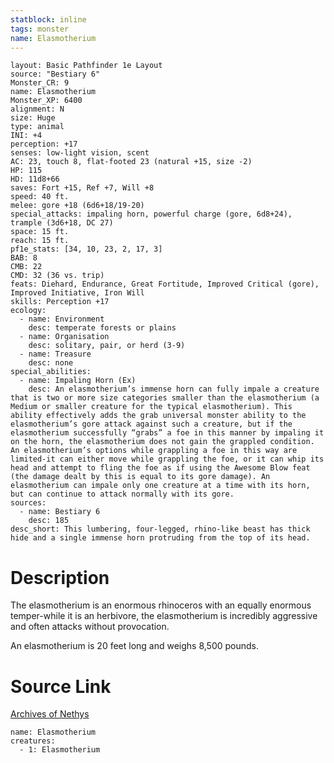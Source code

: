 ```yaml
---
statblock: inline
tags: monster
name: Elasmotherium
---
```

```statblock
layout: Basic Pathfinder 1e Layout
source: "Bestiary 6"
Monster_CR: 9
name: Elasmotherium
Monster_XP: 6400
alignment: N
size: Huge
type: animal
INI: +4
perception: +17
senses: low-light vision, scent
AC: 23, touch 8, flat-footed 23 (natural +15, size -2)
HP: 115
HD: 11d8+66
saves: Fort +15, Ref +7, Will +8
speed: 40 ft.
melee: gore +18 (6d6+18/19-20)
special_attacks: impaling horn, powerful charge (gore, 6d8+24), trample (3d6+18, DC 27)
space: 15 ft.
reach: 15 ft.
pf1e_stats: [34, 10, 23, 2, 17, 3]
BAB: 8
CMB: 22
CMD: 32 (36 vs. trip)
feats: Diehard, Endurance, Great Fortitude, Improved Critical (gore), Improved Initiative, Iron Will
skills: Perception +17
ecology:
  - name: Environment
    desc: temperate forests or plains
  - name: Organisation
    desc: solitary, pair, or herd (3-9)
  - name: Treasure
    desc: none
special_abilities:
  - name: Impaling Horn (Ex)
    desc: An elasmotherium’s immense horn can fully impale a creature that is two or more size categories smaller than the elasmotherium (a Medium or smaller creature for the typical elasmotherium). This ability effectively adds the grab universal monster ability to the elasmotherium’s gore attack against such a creature, but if the elasmotherium successfully “grabs” a foe in this manner by impaling it on the horn, the elasmotherium does not gain the grappled condition. An elasmotherium’s options while grappling a foe in this way are limited-it can either move while grappling the foe, or it can whip its head and attempt to fling the foe as if using the Awesome Blow feat (the damage dealt by this is equal to its gore damage). An elasmotherium can impale only one creature at a time with its horn, but can continue to attack normally with its gore.
sources:
  - name: Bestiary 6
    desc: 185
desc_short: This lumbering, four-legged, rhino-like beast has thick hide and a single immense horn protruding from the top of its head.
```
# Description
The elasmotherium is an enormous rhinoceros with an equally enormous temper-while it is an herbivore, the elasmotherium is incredibly aggressive and often attacks without provocation. 

An elasmotherium is 20 feet long and weighs 8,500 pounds.
# Source Link
[Archives of Nethys](https://aonprd.com/MonsterDisplay.aspx?ItemName=Elasmotherium)
```encounter-table
name: Elasmotherium
creatures:
  - 1: Elasmotherium
```

